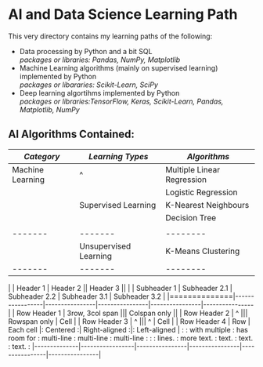 # AI and Data Science Learning Path
This very directory contains my learning paths of the following: 
- Data processing by Python and a bit SQL \
*packages or libraries: Pandas, NumPy, Matplotlib*
- Machine Learning algorithms (mainly on supervised learning) implemented by Python \
*packages or libararies: Scikit-Learn, SciPy*
- Deep learning algortihms implemented by Python \
*packages or libraries:TensorFlow, Keras, Scikit-Learn, Pandas, Matplotlib, NumPy*


## AI Algorithms Contained:

***Category*** | ***Learning Types*** | ***Algorithms***
|-------|-------|--------|
| Machine Learning  |  ^  |  Multiple Linear Regression |
|       |       | Logistic Regression  |
|       |   Supervised Learning     | K-Nearest Neighbours |
|       |       | Decision Tree |
|       ||       | Random Forest|
|-------|-------|--------|
|       | Unsupervised Learning |  K-Means Clustering |
|-------|-------|--------|

|              | Header 1        | Header 2                       || Header 3                       ||
|              | Subheader 1     | Subheader 2.1  | Subheader 2.2  | Subheader 3.1  | Subheader 3.2  |
|==============|-----------------|----------------|----------------|----------------|----------------|
| Row Header 1 | 3row, 3col span                                 ||| Colspan only                   ||
| Row Header 2 |       ^                                         ||| Rowspan only   | Cell           |
| Row Header 3 |       ^                                         |||       ^        | Cell           |
| Row Header 4 |  Row            |  Each cell     |:   Centered   :| Right-aligned :|: Left-aligned  |
:              :  with multiple  :  has room for  :   multi-line   :    multi-line  :  multi-line    :
:              :  lines.         :  more text.    :      text.     :         text.  :  text.         :
|--------------|-----------------|----------------|----------------|----------------|----------------|
